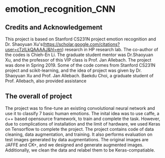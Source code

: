 # emotion_recognition_CNN
## Credits and Acknowledgement 
This project is based on Stanford CS231N project emotion recognition and Dr. Shaoyuan Xu's(https://scholar.google.com/citations?user=cTzILkQAAAAJ&hl=en) research in HP research lab. The co-author of the codes is Chieh-En Li. The graduate student mentor was Dr.Shaoyuan Xu, and the professor of this VIP class is Prof. Jan Allebach. The project was done in Spring 2019. Some of the code comes from Stanford CS231N project and scikit-learning, and the idea of project was given by Dr. Shaoyuan Xu and Prof. Jan Allebach. Baekdu Choi, a graduate student of Prof. Allebach, also provided assistance
## The overall of project
The project was to fine-tune an existing convolutional neural network and use it to classify 7 basic human emotions. The inital idea was to use caffe, a c++ based opensource framework, to train and complete the task. However, due to complications of installation and the limit of hardware, we used Keras on Tensorflow to complete the project.
The project contains code of data cleaning, data augmentation, and training. It also performs evaluation on test images generated by data augmentations. 
The original images are JAFFE and CK+, and we designed and generate augmented images. Additionally, we clean the data and relabel them to be Keras-compatiable. 

